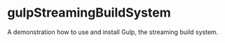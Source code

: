 # gulpStreamingBuildSystem
A demonstration how to use and install Gulp, the streaming build system.
